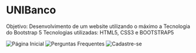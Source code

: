 # UNIBanco

Objetivo: Desenvolvimento de um website utilizando o máximo a Tecnologia do Bootstrap 5
Tecnologias utilizadas: HTML5, CSS3 e BOOTSTRAP5

![Página Inicial](https://i.imgur.com/NzADaeY.png)
![Perguntas Frequentes](https://i.imgur.com/sBXM0xu.png)
![Cadastre-se](https://i.imgur.com/0pCGwjl.png)
